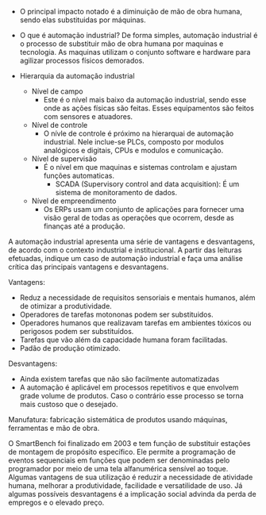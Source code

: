 
- O principal impacto notado é a diminuição de mão de obra humana, sendo elas substituidas por máquinas.

- O que é automação industrial?
	De forma simples, automação industrial é o processo de substituir mão de obra humana por maquinas e tecnologia.
	As maquinas utilizam o conjunto software e hardware para agilizar processos físicos demorados.

- Hierarquia da automação industrial
	- Nível de campo
		- Este é o nível mais baixo da automação industrial, sendo esse onde as ações físicas são feitas. Esses equipamentos são feitos com sensores e atuadores.
	- Nível de controle
		- O nívle de controle é próximo na hierarquai de automação industrial. Nele inclue-se PLCs, composto por modulos analógicos e digitais, CPUs e modulos e comunicação.
	- Nível de supervisão
		- É o nível em que maquinas e sistemas controlam e ajustam funções automaticas.
			- SCADA (Supervisory control and data acquisition): É um sistema de monitoramento de dados.
	- Nível de empreendimento
		- Os ERPs usam um conjunto de aplicações para fornecer uma visão geral de todas as operações que ocorrem, desde as finanças até a produção.


A automação industrial apresenta uma série de vantagens e desvantagens, de acordo com o contexto industrial e institucional. A partir das leituras efetuadas, indique um caso de automação industrial e faça uma análise crítica das principais vantagens e desvantagens.

Vantagens:
- Reduz a necessidade de requisitos sensoriais e mentais humanos, além de otimizar a produtividade.
- Operadores de tarefas motononas podem ser substituidos.
- Operadores humanos que realizavam tarefas em ambientes tóxicos ou perigosos podem ser substituídos.
- Tarefas que vão além da capacidade humana foram facilitadas.
- Padão de produção otimizado.

Desvantagens:
- Ainda existem tarefas que não são facilmente automatizadas
- A automação é aplicável em processos repetitivos e que envolvem grade volume de produtos. Caso o contrário esse processo se torna mais custoso que o desejado.

Manufatura: fabricação sistemática de produtos usando máquinas, ferramentas e mão de obra.


O SmartBench foi finalizado em 2003 e tem função de substituir estações de montagem de propósito específico. Ele permite a programação de eventos sequenciais em funções que podem ser denominadas pelo programador por meio de uma tela alfanumérica sensível ao toque. Algumas vantagens de sua utilização é reduzir a necessidade de atividade humana, melhorar a produtividade, facilidade e versatilidade de uso. Já algumas possíveis desvantagens é a implicação social advinda da perda de empregos e o elevado preço.
